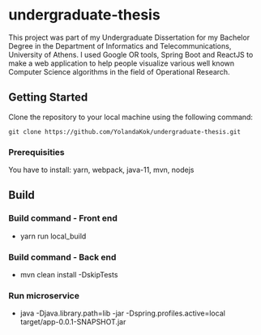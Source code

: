 # undergraduate-thesis

This project was part of my Undergraduate Dissertation for my Bachelor Degree in the Department of Informatics and Telecommunications, University of Athens. I used Google OR tools, Spring Boot and ReactJS to make a web application to help people visualize various well known Computer Science algorithms in the field of Operational Research. 

## Getting Started

Clone the repository to your local machine using the following command:
```
git clone https://github.com/YolandaKok/undergraduate-thesis.git
```
### Prerequisities

You have to install:
yarn, webpack, java-11, mvn, nodejs

## Build

### Build command - Front end
* yarn run local_build
### Build command - Back end
* mvn clean install -DskipTests
### Run microservice 
* java -Djava.library.path=lib -jar -Dspring.profiles.active=local target/app-0.0.1-SNAPSHOT.jar
